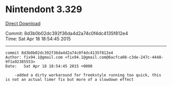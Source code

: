 # Nintendont 3.329
[Direct Download](./Nintendont.zip)

Commit: 8d3b0b02dc392f36da4d2a74c0f4dc4135f812e4  
Time: Sat Apr 18 18:54:45 2015   

-----

```
commit 8d3b0b02dc392f36da4d2a74c0f4dc4135f812e4
Author: fix94.1@gmail.com <fix94.1@gmail.com@6acfca08-c3de-247c-4448-9f1a92385553>
Date:   Sat Apr 18 18:54:45 2015 +0000

    -added a dirty workaround for freekstyle running too quick, this is not an actual timer fix but more of a slowdown effect
```
